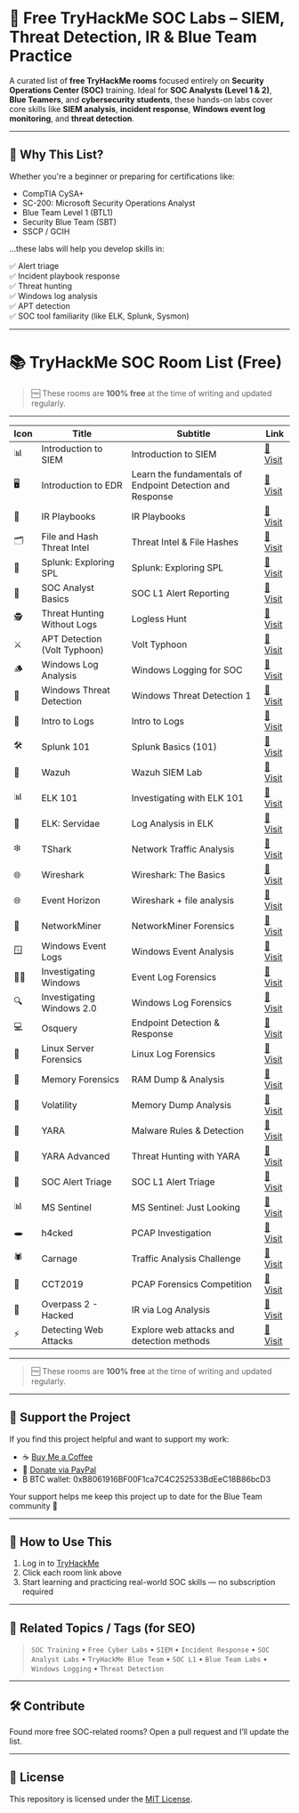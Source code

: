 # 🔐 Free TryHackMe SOC Labs – SIEM, Threat Detection, IR & Blue Team Practice

A curated list of **free TryHackMe rooms** focused entirely on **Security Operations Center (SOC)** training. Ideal for **SOC Analysts (Level 1 & 2)**, **Blue Teamers**, and **cybersecurity students**, these hands-on labs cover core skills like **SIEM analysis**, **incident response**, **Windows event log monitoring**, and **threat detection**.

---

## 🚀 Why This List?

Whether you're a beginner or preparing for certifications like:

- CompTIA CySA+
- SC-200: Microsoft Security Operations Analyst
- Blue Team Level 1 (BTL1)
- Security Blue Team (SBT)
- SSCP / GCIH

...these labs will help you develop skills in:

✅ Alert triage  
✅ Incident playbook response  
✅ Threat hunting  
✅ Windows log analysis  
✅ APT detection  
✅ SOC tool familiarity (like ELK, Splunk, Sysmon)

---

# 📚 TryHackMe SOC Room List (Free)

> 🆓 These rooms are **100% free** at the time of writing and updated regularly.

---

| Icon | Title                        | Subtitle                       | Link |
|------|------------------------------|--------------------------------|------|
| 📊   | Introduction to SIEM         | Introduction to SIEM           | [🔗 Visit](https://tryhackme.com/room/introtosiem)              |
| 🖥️   | Introduction to EDR     | Learn the fundamentals of Endpoint Detection and Response | [🔗 Visit](https://tryhackme.com/room/introductiontoedrs) |
| 📘   | IR Playbooks                 | IR Playbooks                   | [🔗 Visit](https://tryhackme.com/room/irplaybooks)              |
| 🗂️   | File and Hash Threat Intel   | Threat Intel & File Hashes     | [🔗 Visit](https://tryhackme.com/room/fileandhashthreatintel)   |
| 🧠   | Splunk: Exploring SPL        | Splunk: Exploring SPL          | [🔗 Visit](https://tryhackme.com/room/splunkexploringspl)       |
| 🧠   | SOC Analyst Basics           | SOC L1 Alert Reporting         | [🔗 Visit](https://tryhackme.com/room/socl1alertreporting)      |
| 🕵️   | Threat Hunting Without Logs  | Logless Hunt                   | [🔗 Visit](https://tryhackme.com/room/loglesshunt)              |
| ⚔️   | APT Detection (Volt Typhoon) | Volt Typhoon                   | [🔗 Visit](https://tryhackme.com/room/volttyphoon)              |
| 🪵   | Windows Log Analysis         | Windows Logging for SOC        | [🔗 Visit](https://tryhackme.com/room/windowsloggingforsoc)     |
| 📂   | Windows Threat Detection     | Windows Threat Detection 1     | [🔗 Visit](https://tryhackme.com/room/windowsthreatdetection1)  |
| 🧾   | Intro to Logs                | Intro to Logs                  | [🔗 Visit](https://tryhackme.com/room/introtologs)              |
| 🛠️   | Splunk 101                   | Splunk Basics (101)            | [🔗 Visit](https://tryhackme.com/room/splunk101)                |
| 🧿   | Wazuh                        | Wazuh SIEM Lab                 | [🔗 Visit](https://tryhackme.com/room/wazuhct)                  |
| 📊   | ELK 101                      | Investigating with ELK 101     | [🔗 Visit](https://tryhackme.com/room/investigatingwithelk101)  |
| 🧮   | ELK: Servidae                | Log Analysis in ELK            | [🔗 Visit](https://tryhackme.com/room/servidae)                 |
| ❄️   | TShark                       | Network Traffic Analysis       | [🔗 Visit](https://tryhackme.com/room/tshark)                   |
| 🌐   | Wireshark                    | Wireshark: The Basics          | [🔗 Visit](https://tryhackme.com/room/wiresharkthebasics)       |
| 🌐   | Event Horizon                | Wireshark + file analysis      | [🔗 Visit](https://tryhackme.com/room/eventhorizonroom)         |
| 🧾   | NetworkMiner                 | NetworkMiner Forensics         | [🔗 Visit](https://tryhackme.com/room/networkminer)             |
| 🪟   | Windows Event Logs           | Windows Event Analysis         | [🔗 Visit](https://tryhackme.com/room/windowseventlogs)         |
| 👨‍💻 | Investigating Windows        | Event Log Forensics            | [🔗 Visit](https://tryhackme.com/room/investigatingwindows)     |
| 🔍   | Investigating Windows 2.0    | Windows Log Forensics          | [🔗 Visit](https://tryhackme.com/room/investigatingwindows2)    |
| 💻   | Osquery                      | Endpoint Detection & Response  | [🔗 Visit](https://tryhackme.com/room/osqueryf8)                |
| 🐧   | Linux Server Forensics       | Linux Log Forensics            | [🔗 Visit](https://tryhackme.com/room/linuxserverforensics)     |
| 🧠   | Memory Forensics             | RAM Dump & Analysis            | [🔗 Visit](https://tryhackme.com/room/memoryforensics)          |
| 🧊   | Volatility                   | Memory Dump Analysis           | [🔗 Visit](https://tryhackme.com/room/volatility)               |
| 🔬   | YARA                         | Malware Rules & Detection      | [🔗 Visit](https://tryhackme.com/room/yara)                     |
| 🧠   | YARA Advanced                | Threat Hunting with YARA       | [🔗 Visit](https://tryhackme.com/room/threathuntingwithyara)    |
| 📑   | SOC Alert Triage             | SOC L1 Alert Triage            | [🔗 Visit](https://tryhackme.com/room/socl1alerttriage)         |
| 📊   | MS Sentinel                  | MS Sentinel: Just Looking      | [🔗 Visit](https://tryhackme.com/room/mssentineljustlooking)    |
| 🕳️   | h4cked                       | PCAP Investigation             | [🔗 Visit](https://tryhackme.com/room/h4cked)                   |
| 🕷️   | Carnage                      | Traffic Analysis Challenge     | [🔗 Visit](https://tryhackme.com/room/carnage)                  |
| 📌   | CCT2019                      | PCAP Forensics Competition     | [🔗 Visit](https://tryhackme.com/room/cct2019)                  |
| 📡   | Overpass 2 - Hacked          | IR via Log Analysis            | [🔗 Visit](https://tryhackme.com/room/overpass2hacked)          |
| ⚡   | Detecting Web Attacks         | Explore web attacks and detection methods            | [🔗 Visit](https://tryhackme.com/room/detectingwebattacks)          |


---

> 🆓 These rooms are **100% free** at the time of writing and updated regularly.

---

## 💙 Support the Project

If you find this project helpful and want to support my work:

- ☕ [Buy Me a Coffee](https://buymeacoffee.com/visir)
- 💸 [Donate via PayPal](https://paypal.me/Visir866?country.x=IN&locale.x=en_GB)
- ₿ BTC wallet: 0xB8061916BF00F1ca7C4C252533BdEeC18B86bcD3

Your support helps me keep this project up to date for the Blue Team community 🙏

---

## 📌 How to Use This

1. Log in to [TryHackMe](https://tryhackme.com)
2. Click each room link above
3. Start learning and practicing real-world SOC skills — no subscription required

---

## 🧠 Related Topics / Tags (for SEO)

> `SOC Training` • `Free Cyber Labs` • `SIEM` • `Incident Response` • `SOC Analyst Labs` • `TryHackMe Blue Team` • `SOC L1` • `Blue Team Labs` • `Windows Logging` • `Threat Detection`

---

## 🛠️ Contribute

Found more free SOC-related rooms? Open a pull request and I’ll update the list.

---

## 📄 License

This repository is licensed under the [MIT License](LICENSE).

